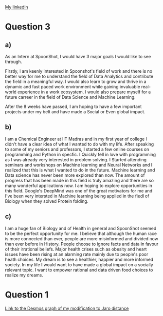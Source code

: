 [My linkedin]([url](https://www.linkedin.com/in/sathyan-sundararajan-41345a222/))

# Question 3
 ## a)
 As an Intern at SpoonShot, I would have 3 major goals I would like to see through.
 
 Firstly, I am keenly interested in Spoonshot's field of work and there is no better way for me to understand the field of Data Analytics and contribute the field in a meaningful way. 
 I would also learn to grow and thrive in a dynamic and fast paced work environment while gaining invaluable real-world experience in a work ecosystem.
 I would also prepare myself for a future carreer in the field of Data Science and Machine Learning.
 
 After the 8 weeks have passed, I am hoping to have a few important projects under my belt and have made a Social or Even global impact.
 
 ## b)
 I am a Chemical Engineer at IIT Madras and in my first year of college I didn't have a clear idea of what I wanted to do with my life. After speaking to some of my seniors and professors, I started a few online courses on programming and Python in specfic. I Quickly fell in love with programming as I was already very interested in problem solving. I Started attending seminars and workshops on Machine learning and Neural Networks and I realized that this is what I wanted to do in the future. Machine learning and Data science has never been more explored than now. The amount of progress that has been made in this field is truly amazing and there are so many wonderful applications now. I am hoping to explore opportunities in this field. Google's DeepMind was one of the great motivators for me and I've been very intersted in Machine learning being applied in the fiedl of Biology when they solved Protein folding. 

## c)
I am a huge fan of Biology and of Health in general and SpoonShot seemed to be the perfect opportunity for me.
I believe that although the human race is more connected than ever, people are more misinformed and divided now than ever before in History. People choose to ignore facts and data in favour of their irrational beliefs. Major health crises such as obesity and heart issues have been rising at an alarming rate mainly due to people's poor heath choices.
My dream is to see a healthier, happier and more informed society.
In my life I would want to have made a global impact on a socially relevant topic. I want to empower rational and data driven food choices to realize my dreams.


# Question 1

[Link to the Desmos graph of my modification to Jaro distance]([url](https://www.desmos.com/calculator/kyzbp5yrzn))


